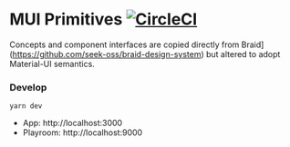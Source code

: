 # MUI Primitives [![CircleCI](https://circleci.com/gh/possibilities/mui-primitives.svg?style=svg&circle-token=bf6cd21aaf9ca8978d4fe2174c6d105fcfaa4df9)](https://circleci.com/gh/possibilities/mui-primitives)

Concepts and component interfaces are copied directly from Braid](https://github.com/seek-oss/braid-design-system) but altered to adopt Material-UI semantics.

### Develop

```
yarn dev
```

* App: http://localhost:3000
* Playroom: http://localhost:9000
